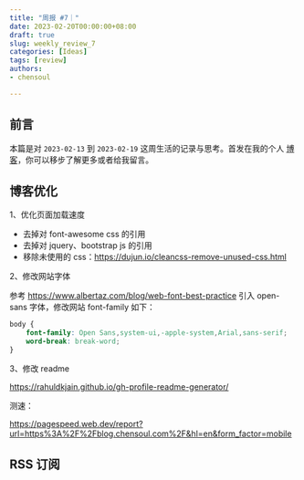 ```yaml
---
title: "周报 #7｜"
date: 2023-02-20T00:00:00+08:00
draft: true
slug: weekly_review_7
categories: [Ideas]
tags: [review]
authors:
- chensoul   

---
```


## 前言

本篇是对 `2023-02-13` 到 `2023-02-19` 这周生活的记录与思考。首发在我的个人 [博客](https://blog.chensoul.com/)，你可以移步了解更多或者给我留言。


## 博客优化

1、优化页面加载速度

- 去掉对 font-awesome css 的引用
- 去掉对 jquery、bootstrap js 的引用
- 移除未使用的 css：https://dujun.io/cleancss-remove-unused-css.html

2、修改网站字体

参考 https://www.albertaz.com/blog/web-font-best-practice 引入 open-sans 字体，修改网站 font-family 如下：

```css
body {
    font-family: Open Sans,system-ui,-apple-system,Arial,sans-serif;
    word-break: break-word;
}
```

3、修改 readme 

https://rahuldkjain.github.io/gh-profile-readme-generator/

测速：

https://pagespeed.web.dev/report?url=https%3A%2F%2Fblog.chensoul.com%2F&hl=en&form_factor=mobile

## RSS 订阅

